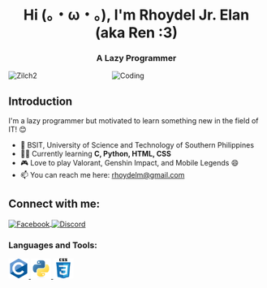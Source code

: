 <h1 align="center">Hi (。・ω・。), I'm Rhoydel Jr. Elan (aka Ren :3)</h1>
<h3 align="center">A Lazy Programmer</h3>
<img align="right" alt="Coding" width="300" src="https://media3.giphy.com/media/wtdVYmaRWJ1PyPcc8e/giphy.gif">

<p align="left">
  <img src="https://komarev.com/ghpvc/?username=Zilch2&label=Profile%20views&color=0e75b6&style=flat" alt="Zilch2" />
</p>

## Introduction

I'm a lazy programmer but motivated to learn something new in the field of IT! 😊

- 🎒 BSIT, University of Science and Technology of Southern Philippines
- 👩‍💻 Currently learning **C, Python, HTML, CSS**
- 🎮 Love to play Valorant, Genshin Impact, and Mobile Legends 😄
- 📫 You can reach me here: rhoydelm@gmail.com

## Connect with me:

<p align="left">
  <a href="https://www.facebook.com/rhoydel.musa.9" target="_blank">
    <img align="center" src="https://raw.githubusercontent.com/rahuldkjain/github-profile-readme-generator/master/src/images/icons/Social/facebook.svg" alt="Facebook" height="30" width="40" />
  </a>
  <a href="https://discord.gg/74jFFFgjNT" target="_blank">
    <img align="center" src="https://raw.githubusercontent.com/rahuldkjain/github-profile-readme-generator/master/src/images/icons/Social/discord.svg" alt="Discord" height="30" width="40" />
  </a>
</p>

<h3 align="left">Languages and Tools:</h3>
<p align="left">
  <a href="https://www.cprogramming.com/" target="_blank" rel="noreferrer">
    <img src="https://raw.githubusercontent.com/devicons/devicon/master/icons/c/c-original.svg" alt="C" width="40" height="40" />
  </a>
  <a href="https://www.python.org/" target="_blank" rel="noreferrer">
    <img src="https://raw.githubusercontent.com/devicons/devicon/master/icons/python/python-original.svg" alt="Python" width="40" height="40" />
  </a>
  <a href="https://www.w3schools.com/css/" target="_blank" rel="noreferrer">
    <img src="https://raw.githubusercontent.com/devicons/devicon/master/icons/css3/css3-original-wordmark.svg" alt="CSS3" width="40" height="40" />
  </a>
</p>
